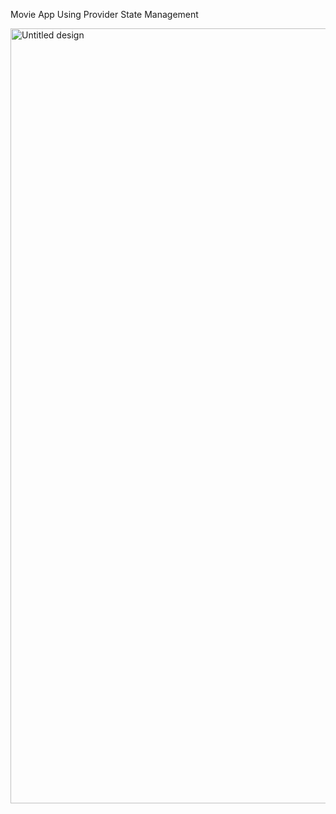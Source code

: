 Movie App Using Provider State Management

<img width="1748" height="1240" alt="Untitled design" src="https://github.com/user-attachments/assets/0fde779b-445f-45f3-8403-2830417ef347" />

